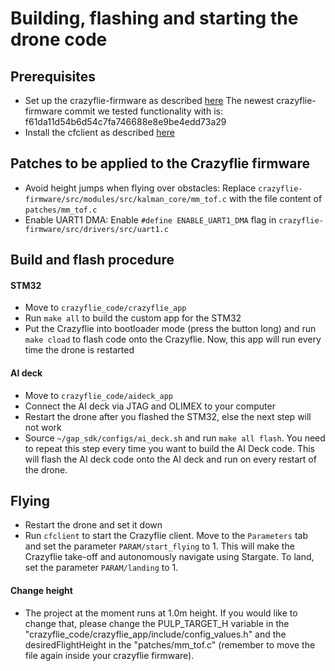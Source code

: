 # Building, flashing and starting the drone code 

## Prerequisites
- Set up the crazyflie-firmware as described [here](https://github.com/bitcraze/crazyflie-firmware/blob/master/docs/building-and-flashing/build.md)
  The newest crazyflie-firmware commit we tested functionality with is: f61da11d54b6d54c7fa746688e8e9be4edd73a29
- Install the cfclient as described [here](https://github.com/bitcraze/crazyflie-clients-python/blob/master/docs/installation/install.md)
  
## Patches to be applied to the Crazyflie firmware
- Avoid height jumps when flying over obstacles: Replace `crazyflie-firmware/src/modules/src/kalman_core/mm_tof.c` with the file content of `patches/mm_tof.c` 
- Enable UART1 DMA: Enable `#define ENABLE_UART1_DMA` flag in `crazyflie-firmware/src/drivers/src/uart1.c`

## Build and flash procedure
#### STM32
- Move to `crazyflie_code/crazyflie_app`
- Run `make all` to build the custom app for the STM32 
- Put the Crazyflie into bootloader mode (press the button long) and run `make cload` to flash code onto the Crazyflie. Now, this app will run every time the drone is restarted

#### AI deck
- Move to `crazyflie_code/aideck_app`
- Connect the AI deck via JTAG and OLIMEX to your computer
- Restart the drone after you flashed the STM32, else the next step will not work
- Source `~/gap_sdk/configs/ai_deck.sh` and run `make all flash`. You need to repeat this step every time you want to build the AI Deck code. This will flash the AI deck code onto the AI deck and run on every restart of the drone.

## Flying
- Restart the drone and set it down
- Run `cfclient` to start the Crazyflie client. Move to the `Parameters` tab and set the parameter `PARAM/start_flying` to 1. This will make the Crazyflie take-off and autonomously navigate using Stargate. To land, set the parameter `PARAM/landing` to 1.


#### Change height 
- The project at the moment runs at 1.0m height. If you would like to change that, please change the PULP_TARGET_H variable in the "crazyflie_code/crazyflie_app/include/config_values.h" and the desiredFlightHeight in the "patches/mm_tof.c" (remember to move the file again inside your crazyflie firmware).

